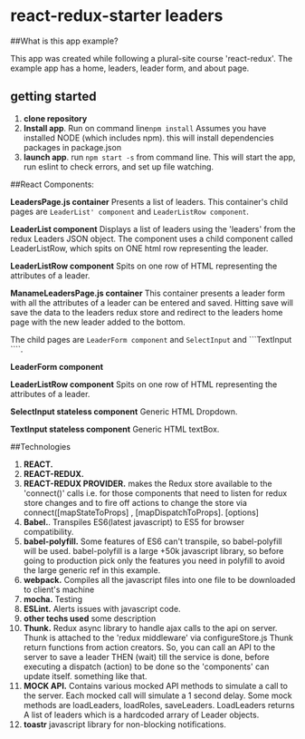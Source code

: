 # react-redux-starter leaders

##What is this app example?

This app was created while following a plural-site course 'react-redux'.  The example app has a home, leaders, leader form, and about page.

##  getting started

1. **clone repository**
2. **Install app**.  Run on command line```npm install```  Assumes you have installed NODE (which includes npm). this will install dependencies packages in package.json
3. **launch app**.  run ```npm start -s``` from command line.  This will start the app, run eslint to check errors, and set up file watching.


##React Components:

**LeadersPage.js container**  Presents a list of leaders.   This container's child pages are ```LeaderList' component``` and ```LeaderListRow component```.

**LeaderList component**  Displays a list of leaders using the 'leaders' from the redux Leaders JSON object.
The component uses a child component called LeaderListRow, which spits on ONE html row representing the leader.

**LeaderListRow component** Spits on one row of HTML representing the attributes of a leader.

**ManameLeadersPage.js container**  This container presents a leader form with all the attributes of a leader can be entered and saved.
Hitting save will save the data to the leaders redux store and redirect to the leaders home page with the new leader added to the bottom.

The child pages are ```LeaderForm component``` and ```SelectInput``` and ```TextInput ````.

**LeaderForm component**

**LeaderListRow component** Spits on one row of HTML representing the attributes of a leader.

**SelectInput stateless component** Generic HTML Dropdown.

**TextInput stateless component** Generic HTML textBox.


##Technologies

1. **REACT.**
2. **REACT-REDUX.**
3. **REACT-REDUX PROVIDER.**  makes the Redux store available to the 'connect()' calls
i.e. for those components that need to listen for redux store changes and to fire off actions to change the store via connect([mapStateToProps] , [mapDispatchToProps]. [options]
4. **Babel.**. Transpiles ES6(latest javascript) to ES5 for browser compatibility.
5. **babel-polyfill.** Some features of ES6 can't transpile, so babel-polyfill will be used. babel-polyfill is a large +50k
javascript library, so before going to production pick only the features you need in polyfill to avoid the large generic ref in this example.
6. **webpack.** Compiles all the javascript files into one file to be downloaded to client's machine
7. **mocha.** Testing
8. **ESLint.**  Alerts issues with javascript code.
9. **other techs used** some description
10. **Thunk.**  Redux async library to handle ajax calls to the api on server.   Thunk is attached to the 'redux middleware' via configureStore.js  Thunk return functions from action creators.  So, you can call an API to the server to save a leader
THEN (wait) till the service is done, before executing a dispatch (action) to be done so the 'components' can update itself. something like that.
11. **MOCK API.** Contains various mocked API methods to simulate a call to the server.  Each mocked call will simulate a 1 second delay.
Some mock methods are loadLeaders, loadRoles, saveLeaders.  LoadLeaders returns A list of leaders which is a hardcoded arrary of Leader objects.
12. **toastr**  javascript library for non-blocking notifications.
